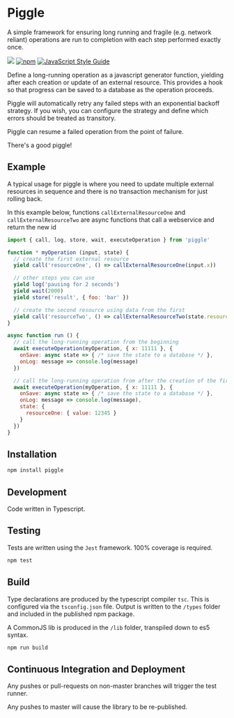 # Piggle

A simple framework for ensuring long running and fragile (e.g. network reliant) operations are run to completion with each step performed exactly once.

![](https://github.com/karlhulme/piggle/workflows/CD/badge.svg)
[![npm](https://img.shields.io/npm/v/piggle.svg)](https://www.npmjs.com/package/piggle)
[![JavaScript Style Guide](https://img.shields.io/badge/code_style-standard-brightgreen.svg)](https://standardjs.com)

Define a long-running operation as a javascript generator function, yielding after each creation or update of an external resource.  This provides a hook so that progress can be saved to a database as the operation proceeds.

Piggle will automatically retry any failed steps with an exponential backoff strategy.  If you wish, you can configure the strategy and define which errors should be treated as transitory.

Piggle can resume a failed operation from the point of failure.

There's a good piggle!

## Example

A typical usage for piggle is where you need to update multiple external resources in sequence and there is no transaction mechanism for just rolling back.

In this example below, functions `callExternalResourceOne` and `callExternalResourceTwo` are async functions that call a webservice and return the new id

```javascript
import { call, log, store, wait, executeOperation } from 'piggle'

function * myOperation (input, state) {
  // create the first external resource
  yield call('resourceOne', () => callExternalResourceOne(input.x))

  // other steps you can use
  yield log('pausing for 2 seconds')
  yield wait(2000)
  yield store('result', { foo: 'bar' })

  // create the second resource using data from the first
  yield call('resourceTwo', () => callExternalResourceTwo(state.resoureOne.value))
}

async function run () {
  // call the long-running operation from the beginning
  await executeOperation(myOperation, { x: 11111 }, {
    onSave: async state => { /* save the state to a database */ },
    onLog: message => console.log(message)
  })

  // call the long-running operation from after the creation of the first resource
  await executeOperation(myOperation, { x: 11111 }, {
    onSave: async state => { /* save the state to a database */ },
    onLog: message => console.log(message),
    state: {
      resourceOne: { value: 12345 }
    }
  })
}
```

## Installation

```bash
npm install piggle
```

## Development

Code written in Typescript.

## Testing

Tests are written using the `Jest` framework.  100% coverage is required.

```bash
npm test
```

## Build

Type declarations are produced by the typescript compiler `tsc`.  This is configured via the `tsconfig.json` file.  Output is written to the `/types` folder and included in the published npm package.

A CommonJS lib is produced in the `/lib` folder, transpiled down to es5 syntax.

```bash
npm run build
```

## Continuous Integration and Deployment

Any pushes or pull-requests on non-master branches will trigger the test runner.

Any pushes to master will cause the library to be re-published.
